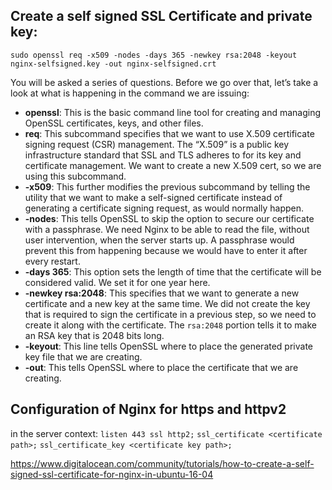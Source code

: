 ## Create a self signed SSL Certificate and private key:
`sudo openssl req -x509 -nodes -days 365 -newkey rsa:2048 -keyout nginx-selfsigned.key -out nginx-selfsigned.crt`

You will be asked a series of questions. Before we go over that, let’s take a look at what is happening in the command we are issuing:
- **openssl**: This is the basic command line tool for creating and managing OpenSSL certificates, keys, and other files.
- **req**: This subcommand specifies that we want to use X.509 certificate signing request (CSR) management. The “X.509” is a public key infrastructure standard that SSL and TLS adheres to for its key and certificate management. We want to create a new X.509 cert, so we are using this subcommand.
- **-x509**: This further modifies the previous subcommand by telling the utility that we want to make a self-signed certificate instead of generating a certificate signing request, as would normally happen.
- **-nodes**: This tells OpenSSL to skip the option to secure our certificate with a passphrase. We need Nginx to be able to read the file, without user intervention, when the server starts up. A passphrase would prevent this from happening because we would have to enter it after every restart.
- **-days 365**: This option sets the length of time that the certificate will be considered valid. We set it for one year here.
- **-newkey rsa:2048**: This specifies that we want to generate a new certificate and a new key at the same time. We did not create the key that is required to sign the certificate in a previous step, so we need to create it along with the certificate. The `rsa:2048` portion tells it to make an RSA key that is 2048 bits long.
- **-keyout**: This line tells OpenSSL where to place the generated private key file that we are creating.
- **-out**: This tells OpenSSL where to place the certificate that we are creating.




## Configuration of Nginx for https and httpv2
in the server context:
`listen 443 ssl http2;`
`ssl_certificate <certificate path>;`
`ssl_certificate_key <certificate key path>;`


https://www.digitalocean.com/community/tutorials/how-to-create-a-self-signed-ssl-certificate-for-nginx-in-ubuntu-16-04

